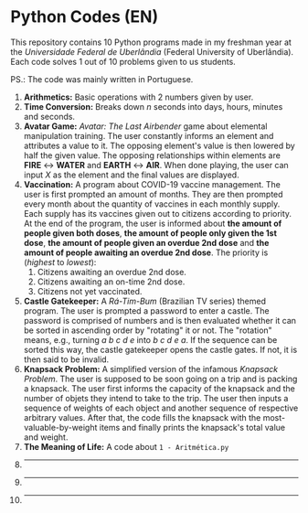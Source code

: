 
# Python Codes (EN)

This repository contains 10 Python programs made in my freshman year at the _Universidade Federal de Uberlândia_ (Federal University of Uberlândia).
Each code solves 1 out of 10 problems given to us students.

PS.: The code was mainly written in Portuguese.

1. **Arithmetics:** Basic operations with 2 numbers given by user.
2. **Time Conversion:** Breaks down _n_ seconds into days, hours, minutes and seconds.
3. **Avatar Game:** _Avatar: The Last Airbender_ game about elemental manipulation training. The user constantly informs an element and attributes a value
to it. The opposing element's value is then lowered by half the given value. The opposing relationships within elements are **FIRE** &harr; **WATER** and **EARTH** &harr; **AIR**. When done playing, the user can input _X_ as the element and the final values are displayed.
4. **Vaccination:** A program about COVID-19 vaccine management. The user is first prompted an amount of months. They are then prompted every month about the quantity of vaccines in each monthly supply. Each supply has its vaccines given out to citizens according to priority. At the end of the program, the user is informed about **the amount of people given both doses**, **the amount of people only given the 1st dose**, **the amount of people given an overdue 2nd dose** and **the amount of people awaiting an overdue 2nd dose**. The priority is (_highest_ to _lowest_):
    1. Citizens awaiting an overdue 2nd dose.
    2. Citizens awaiting an on-time 2nd dose.
    3. Citizens not yet vaccinated.
8. **Castle Gatekeeper:** A _Rá-Tim-Bum_ (Brazilian TV series) themed program. The user is prompted a password to enter a castle. The password is comprised of numbers and is then evaluated whether it can be sorted in ascending order by "rotating" it or not. The "rotation" means, e.g., turning _a b c d e_ into _b c d e a_. If the sequence can be sorted this way, the castle gatekeeper opens the castle gates. If not, it is then said to be invalid.
9. **Knapsack Problem:** A simplified version of the infamous _Knapsack Problem_. The user is supposed to be soon going on a trip and is packing a knapsack. The user first informs the capacity of the knapsack and the number of objets they intend to take to the trip. The user then inputs a sequence of weights of each object and another sequence of respective arbitrary values. After that, the code fills the knapsack with the most-valuable-by-weight items and finally prints the knapsack's total value and weight.
10. **The Meaning of Life:** A code about `1 - Aritmética.py`
11. ****
12. ****
13. ****
